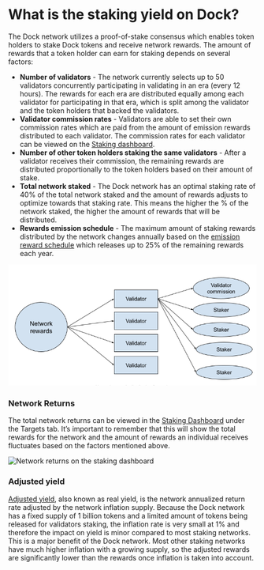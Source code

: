 # What is the staking yield on Dock?

The Dock network utilizes a proof-of-stake consensus which enables token holders to stake Dock tokens and receive network rewards. The amount of rewards that a token holder can earn for staking depends on several factors:

* **Number of validators** - The network currently selects up to 50 validators concurrently participating in validating in an era \(every 12 hours\). The rewards for each era are distributed equally among each validator for participating in that era, which is split among the validator and the token holders that backed the validators. 
* **Validator commission rates** - Validators are able to set their own commission rates which are paid from the amount of emission rewards distributed to each validator. The commission rates for each validator can be viewed on the [Staking dashboard](https://fe.dock.io/#/staking).
* **Number of other token holders staking the same validators** - After a validator receives their commission, the remaining rewards are distributed proportionally to the token holders based on their amount of stake. 
* **Total network staked**  - The Dock network has an optimal staking rate of 40% of the total network staked and the amount of rewards adjusts to optimize towards that staking rate. This means the higher the % of the network staked, the higher the amount of rewards that will be distributed.
* **Rewards emission schedule** - The maximum amount of staking rewards distributed by the network changes annually based on the [emission reward schedule](https://docs.dock.io/learn/token-economics/econ-pos) which releases up to 25% of the remaining rewards each year.

![Network reward distribution for each era](../.gitbook/assets/image.png)

### Network Returns

The total network returns can be viewed in the [Staking Dashboard](https://fe.dock.io/#/staking/targets) under the Targets tab. It’s important to remember that this will show the total rewards for the network and the amount of rewards an individual receives fluctuates based on the factors mentioned above.

![Network returns on the staking dashboard](https://lh5.googleusercontent.com/2XMmwBHvhwZ_vcLhoZsggdS-6YuDsfrnBKJ_54m1ewazc1YgCDrc4XJpuJkR2BTWnIksq5JcQP4S55zSfSvkUc1nWpn3sjDxNGNj0t-x6oQr8B3IoP0M4BaxsZEVWGTZPzaCs20q)

### Adjusted yield

[Adjusted yield](https://www.investopedia.com/terms/i/inflation_adjusted_return.asp), also known as real yield, is the network annualized return rate adjusted by the network inflation supply.  Because the Dock network has a fixed supply of 1 billion tokens and a limited amount of tokens being released for validators staking, the inflation rate is very small at 1% and therefore the impact on yield is minor compared to most staking networks. This is a major benefit of the Dock network. Most other staking networks have much higher inflation with a growing supply, so the adjusted rewards are significantly lower than the rewards once inflation is taken into account.

